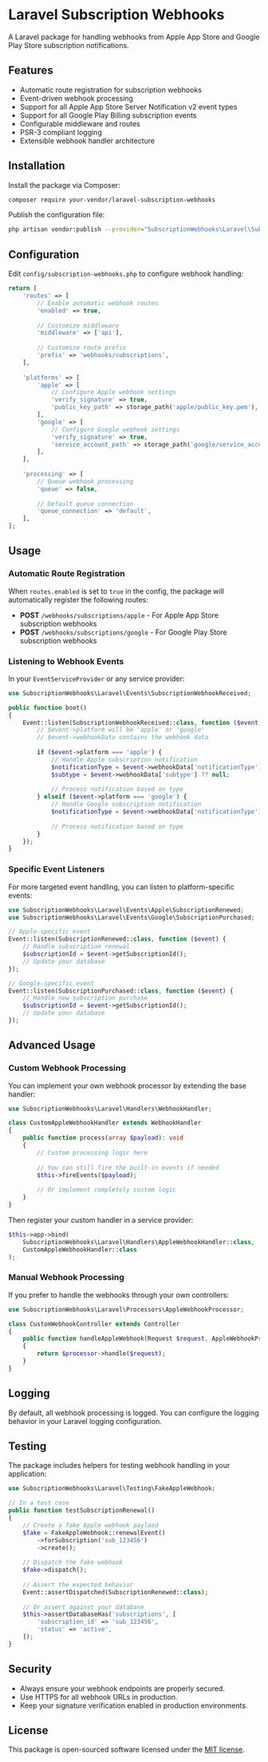 # Laravel Subscription Webhooks

A Laravel package for handling webhooks from Apple App Store and Google Play Store subscription notifications.

## Features

* Automatic route registration for subscription webhooks
* Event-driven webhook processing
* Support for all Apple App Store Server Notification v2 event types
* Support for all Google Play Billing subscription events
* Configurable middleware and routes
* PSR-3 compliant logging
* Extensible webhook handler architecture

## Installation

Install the package via Composer:

```bash
composer require your-vendor/laravel-subscription-webhooks
```

Publish the configuration file:

```bash
php artisan vendor:publish --provider="SubscriptionWebhooks\Laravel\SubscriptionWebhookServiceProvider" --tag="config"
```

## Configuration

Edit `config/subscription-webhooks.php` to configure webhook handling:

```php
return [
    'routes' => [
        // Enable automatic webhook routes
        'enabled' => true,
        
        // Customize middleware
        'middleware' => ['api'],
        
        // Customize route prefix
        'prefix' => 'webhooks/subscriptions',
    ],
    
    'platforms' => [
        'apple' => [
            // Configure Apple webhook settings
            'verify_signature' => true,
            'public_key_path' => storage_path('apple/public_key.pem'),
        ],
        'google' => [
            // Configure Google webhook settings
            'verify_signature' => true,
            'service_account_path' => storage_path('google/service_account.json'),
        ],
    ],
    
    'processing' => [
        // Queue webhook processing
        'queue' => false,
        
        // Default queue connection
        'queue_connection' => 'default',
    ],
];
```

## Usage

### Automatic Route Registration

When `routes.enabled` is set to `true` in the config, the package will automatically register the following routes:
* **POST** `/webhooks/subscriptions/apple` - For Apple App Store subscription webhooks
* **POST** `/webhooks/subscriptions/google` - For Google Play Store subscription webhooks

### Listening to Webhook Events

In your `EventServiceProvider` or any service provider:

```php
use SubscriptionWebhooks\Laravel\Events\SubscriptionWebhookReceived;

public function boot()
{
    Event::listen(SubscriptionWebhookReceived::class, function ($event) {
        // $event->platform will be 'apple' or 'google'
        // $event->webhookData contains the webhook data
        
        if ($event->platform === 'apple') {
            // Handle Apple subscription notification
            $notificationType = $event->webhookData['notificationType'];
            $subtype = $event->webhookData['subtype'] ?? null;
            
            // Process notification based on type
        } elseif ($event->platform === 'google') {
            // Handle Google subscription notification
            $notificationType = $event->webhookData['notificationType'];
            
            // Process notification based on type
        }
    });
}
```

### Specific Event Listeners

For more targeted event handling, you can listen to platform-specific events:

```php
use SubscriptionWebhooks\Laravel\Events\Apple\SubscriptionRenewed;
use SubscriptionWebhooks\Laravel\Events\Google\SubscriptionPurchased;

// Apple-specific event
Event::listen(SubscriptionRenewed::class, function ($event) {
    // Handle subscription renewal
    $subscriptionId = $event->getSubscriptionId();
    // Update your database
});

// Google-specific event
Event::listen(SubscriptionPurchased::class, function ($event) {
    // Handle new subscription purchase
    $subscriptionId = $event->getSubscriptionId();
    // Update your database
});
```

## Advanced Usage

### Custom Webhook Processing

You can implement your own webhook processor by extending the base handler:

```php
use SubscriptionWebhooks\Laravel\Handlers\WebhookHandler;

class CustomAppleWebhookHandler extends WebhookHandler
{
    public function process(array $payload): void
    {
        // Custom processing logic here
        
        // You can still fire the built-in events if needed
        $this->fireEvents($payload);
        
        // Or implement completely custom logic
    }
}
```

Then register your custom handler in a service provider:

```php
$this->app->bind(
    SubscriptionWebhooks\Laravel\Handlers\AppleWebhookHandler::class,
    CustomAppleWebhookHandler::class
);
```

### Manual Webhook Processing

If you prefer to handle the webhooks through your own controllers:

```php
use SubscriptionWebhooks\Laravel\Processors\AppleWebhookProcessor;

class CustomWebhookController extends Controller
{
    public function handleAppleWebhook(Request $request, AppleWebhookProcessor $processor)
    {
        return $processor->handle($request);
    }
}
```

## Logging

By default, all webhook processing is logged. You can configure the logging behavior in your Laravel logging configuration.

## Testing

The package includes helpers for testing webhook handling in your application:

```php
use SubscriptionWebhooks\Laravel\Testing\FakeAppleWebhook;

// In a test case
public function testSubscriptionRenewal()
{
    // Create a fake Apple webhook payload
    $fake = FakeAppleWebhook::renewalEvent()
        ->forSubscription('sub_123456')
        ->create();
        
    // Dispatch the fake webhook
    $fake->dispatch();
    
    // Assert the expected behavior
    Event::assertDispatched(SubscriptionRenewed::class);
    
    // Or assert against your database
    $this->assertDatabaseHas('subscriptions', [
        'subscription_id' => 'sub_123456',
        'status' => 'active',
    ]);
}
```

## Security

- Always ensure your webhook endpoints are properly secured.
- Use HTTPS for all webhook URLs in production.
- Keep your signature verification enabled in production environments.

## License

This package is open-sourced software licensed under the [MIT license](https://opensource.org/licenses/MIT).